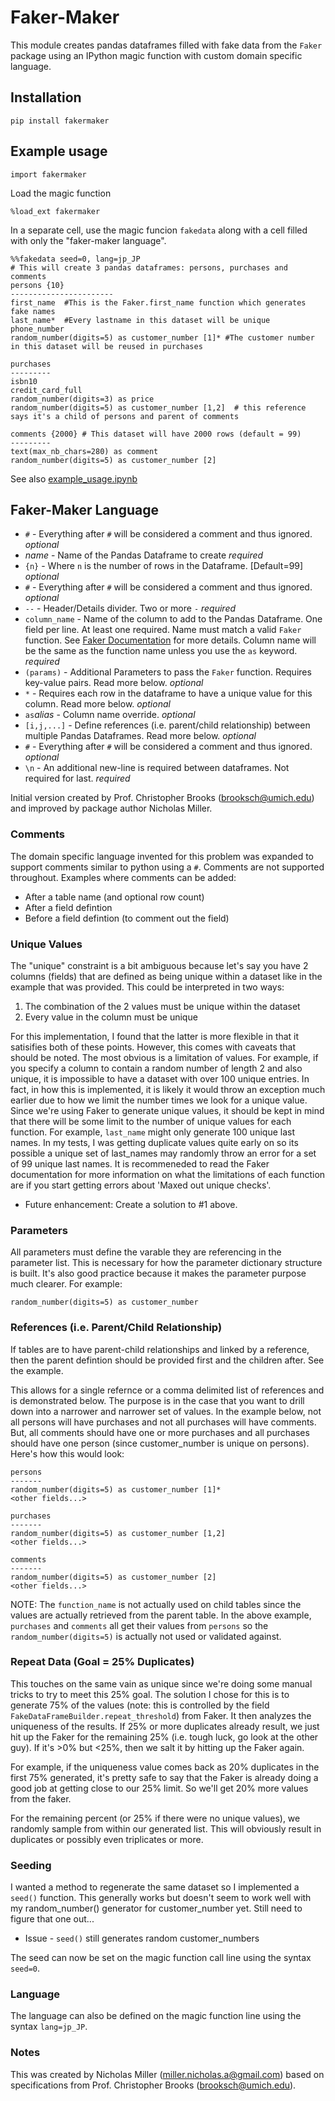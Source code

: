 # Faker-Maker
This module creates pandas dataframes filled with fake data from the `Faker` package using an IPython magic function with custom domain specific language.

## Installation
`pip install fakermaker`

## Example usage

```
import fakermaker
```
Load the magic function
```
%load_ext fakermaker
```
In a separate cell, use the magic funcion `fakedata` along with a cell filled with only the "faker-maker language".
```
%%fakedata seed=0, lang=jp_JP
# This will create 3 pandas dataframes: persons, purchases and comments
persons {10}
-----------------------
first_name  #This is the Faker.first_name function which generates fake names
last_name*  #Every lastname in this dataset will be unique
phone_number
random_number(digits=5) as customer_number [1]* #The customer number in this dataset will be reused in purchases

purchases
---------
isbn10
credit_card_full
random_number(digits=3) as price
random_number(digits=5) as customer_number [1,2]  # this reference says it's a child of persons and parent of comments

comments {2000} # This dataset will have 2000 rows (default = 99)
---------
text(max_nb_chars=280) as comment
random_number(digits=5) as customer_number [2]
```

See also <a href='./example_usage.ipynb'>example_usage.ipynb</a>

## Faker-Maker Language

- `#` - Everything after `#` will be considered a comment and thus ignored.  *optional*
- *name* - Name of the Pandas Dataframe to create *required*
 - `{n}` - Where `n` is the number of rows in the Dataframe.  [Default=99]  *optional*
 - `#` - Everything after `#` will be considered a comment and thus ignored.  *optional*
- `--` - Header/Details divider.  Two or more `-` *required*
- `column_name` - Name of the column to add to the Pandas Dataframe. One field per line.  At least one required.  Name must match a valid `Faker` function.  See <a href='https://faker.readthedocs.io/en/master/'>Faker Documentation</a> for more details.  Column name will be the same as the function name unless you use the `as` keyword. *required*
 - `(params)` - Additional Parameters to pass the `Faker` function.  Requires key-value pairs. Read more below. *optional*
 - `*` - Requires each row in the dataframe to have a unique value for this column.  Read more below.  *optional*
 - ` as `*alias*  - Column name override. *optional*
 - `[i,j,...]` - Define references (i.e. parent/child relationship) between multiple Pandas Dataframes.  Read more below.  *optional*
 - `#` - Everything after `#` will be considered a comment and thus ignored.  *optional*
- `\n` - An additional new-line is required between dataframes.  Not required for last.  *required*

Initial version created by Prof. Christopher Brooks (brooksch@umich.edu) and improved by package author Nicholas Miller.


### Comments
The domain specific language invented for this problem was expanded to support comments similar to python using a `#`.  Comments are not supported throughout.  Examples where comments can be added:
 - After a table name (and optional row count)
 - After a field defintion
 - Before a field defintion (to comment out the field)


### Unique Values
The "unique" constraint is a bit ambiguous because let's say you have 2 columns (fields) that are defined as being unique within a dataset like in the example that was provided.  This could be interpreted in two ways: 

 1. The combination of the 2 values must be unique within the dataset
 2. Every value in the column must be unique
 
For this implementation, I found that the latter is more flexible in that it satisifies both of these points.  However, this comes with caveats that should be noted. The most obvious is a limitation of values.  For example, if you specify a column to contain a random number of length 2 and also unique, it is impossible to have a dataset with over 100 unique entries.  In fact, in how this is implemented, it is likely it would throw an exception much earlier due to how we limit the number times we look for a unique value.  Since we're using Faker to generate unique values, it should be kept in mind that there will be some limit to the number of unique values for each function.  For example, `last_name` might only generate 100 unique last names.  In my tests, I was getting duplicate values quite early on so its possible a unique set of last_names may randomly throw an error for a set of 99 unique last names.  It is recommeneded to read the Faker documentation for more information on what the limitations of each function are if you start getting errors about 'Maxed out unique checks'.

 - Future enhancement: Create a solution to #1 above.
 
### Parameters
All parameters must define the varable they are referencing in the parameter list.  This is necessary for how the parameter dictionary structure is built.  It's also good practice because it makes the parameter purpose much clearer.  For example:
```
random_number(digits=5) as customer_number
```

### References (i.e. Parent/Child Relationship)
If tables are to have parent-child relationships and linked by a reference, then the parent defintion should be provided first and the children after.  See the example.

This allows for a single refernce or a comma delimited list of references and is demonstrated below.  The purpose is in the case that you want to drill down into a narrower and narrower set of values.  In the example below, not all persons will have purchases and not all purchases will have comments.  But, all comments should have one or more purchases and all purchases should have one person (since customer_number is unique on persons).  Here's how this would look:

```
persons
-------
random_number(digits=5) as customer_number [1]*
<other fields...>

purchases
-------
random_number(digits=5) as customer_number [1,2]
<other fields...>

comments
-------
random_number(digits=5) as customer_number [2]
<other fields...>
```

NOTE: The `function_name` is not actually used on child tables since the values are actually retrieved from the parent table.  In the above example, `purchases` and `comments` all get their values from `persons` so the `random_number(digits=5)` is actually not used or validated against.
 
### Repeat Data (Goal = 25% Duplicates)
This touches on the same vain as unique since we're doing some manual tricks to try to meet this 25% goal.  The solution I chose for this is to generate 75% of the values (note: this is controlled by the field `FakeDataFrameBuilder.repeat_threshold`) from Faker.  It then analyzes the uniqueness of the results.  If 25% or more duplicates already result, we just hit up the Faker for the remaining 25% (i.e. tough luck, go look at the other guy).  If it's >0% but <25%, then we salt it by hitting up the Faker again.

For example, if the uniqueness value comes back as 20% duplicates in the first 75% generated, it's pretty safe to say that the Faker is already doing a good job at getting close to our 25% limit.  So we'll get 20% more values from the faker.

For the remaining percent (or 25% if there were no unique values), we randomly sample from within our generated list.  This will obviously result in duplicates or possibly even triplicates or more.


### Seeding
I wanted a method to regenerate the same dataset so I implemented a `seed()` function.  This generally works but doesn't seem to work well with my random_number() generator for customer_number yet.  Still need to figure that one out...

 - Issue - `seed()` still generates random customer_numbers

The seed can now be set on the magic function call line using the syntax `seed=0`.

### Language
The language can also be defined on the magic function line using the syntax `lang=jp_JP`.
 
### Notes
This was created by Nicholas Miller (miller.nicholas.a@gmail.com) based on specifications from Prof. Christopher Brooks (brooksch@umich.edu).
